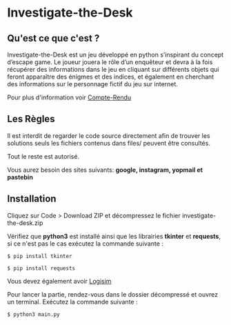 # Investigate-the-Desk #

## Qu'est ce que c'est ? ##

Investigate-the-Desk est un jeu développé en python s’inspirant du concept d’escape game. Le joueur jouera le rôle d’un enquêteur et devra à la fois récupérer des informations dans le jeu en cliquant sur différents objets qui feront apparaître des énigmes et des indices, et également en cherchant des informations sur le personnage fictif du jeu sur internet. 

Pour plus d'information voir [Compte-Rendu](https://frequent-tang-8d2.notion.site/Compte-Rendu-10cccf449779415dac58ceb4bd9edb04)

## Les Règles ##

Il est interdit de regarder le code source directement afin de trouver les solutions seuls les fichiers contenus dans files/ peuvent être consultés. <br>

Tout le reste est autorisé. 

Vous aurez besoin des sites suivants:
**google, instagram, yopmail et pastebin**

## Installation
Cliquez sur Code > Download ZIP et décompressez le fichier investigate-the-desk.zip

Vérifiez que **python3** est installé ainsi que les librairies **tkinter** et **requests**, si ce n'est pas le cas exécutez la commande suivante :<br>
```
$ pip install tkinter
```
```
$ pip install requests
```

Vous devez également avoir [Logisim](http://www.cburch.com/logisim/download.html) <br>


Pour lancer la partie, rendez-vous dans le dossier décompressé et ouvrez un terminal. Exécutez la commande suivante :<br>
```
$ python3 main.py
```
